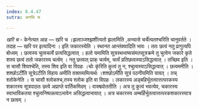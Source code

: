```yaml
---
index: 8.4.47
sutra: अनचि च

---
```

_खरि च_ - केनेत्यत आह — खरि च ।झलाञ्जश्झशी॑त्यतो झलामिति ,अभ्यासे चर्चे॑त्यतश्चरिति चानुवर्तते । तदाह — खरि पर इत्यादिना । इति जकारस्येति । स्थानत आन्तंक्यादिति भावः । ततः छत्वं नतु प्रागुत्यपि बोध्यम् । छत्वस्य चुत्वचर्त्वे प्रत्यसिद्धत्वात् । हलो यमामिति सूत्रस्थभाष्यसंमतसूत्रक्रमे तु चुत्वेन जकारे कृते शस्य छत्वं ततो जकारस्य चर्त्वम् । नतु छत्वात् प्राक् चर्त्वम्, चर्त्वं प्रतिछत्वस्याऽसिद्धत्वात् । तच्छिव इति । स चासौ शिवश्चेति, तस्य शिव इति वा विग्रहः ।चोः कृ॑रिति कुत्वं तु न, श्चुत्वस्याऽसिद्धत्वात् । छत्वममीति ।शश्छोऽटी॑ति सूत्रेऽटीति विहाय अमीति वक्तव्यमित्यर्थः ।शश्छोऽमी॑ति सूत्रं पठनीयमिति यावत् । तच् श्लोकेनेति । स चासौ श्लोकश्च,तस्य श्लोक इति वा विग्रहः । लकारस्य अड्बहिर्भूतत्वात्तत्परकस्य शकारस्य सूत्रपाठतः छत्वे अप्राप्ते वार्तिकमिदम् । वाक्श्च्योततीति । अत्र तु कुत्वं भवत्येव, चकारस्य स्वाभाविकतया श्चुत्वनिष्पन्नत्वाऽभावेन असिद्धत्वाभावात् । अत्र चकारस्य अम्बर्हिर्भूतत्वात्तत्परकशकारस्यात्र न छत्वम् । 